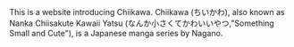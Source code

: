 This is a website introducing Chiikawa.
Chiikawa (ちいかわ), also known as Nanka Chiisakute Kawaii Yatsu (なんか小さくてかわいいやつ,"Something Small and Cute"), is a Japanese manga series by Nagano.

